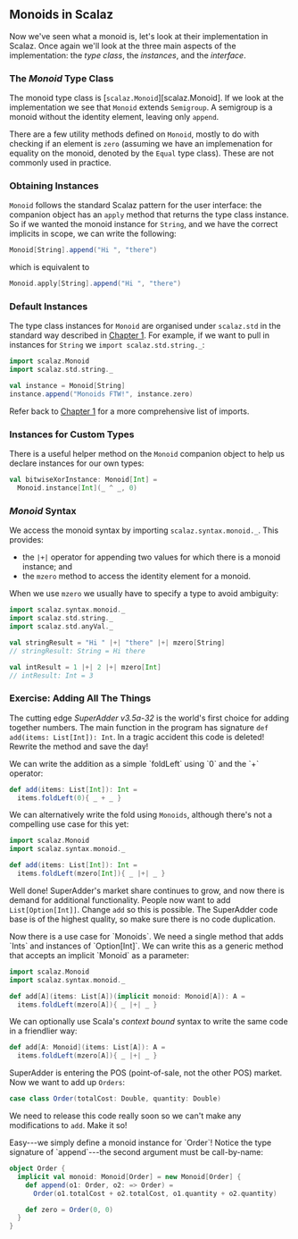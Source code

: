 ## Monoids in Scalaz

Now we've seen what a monoid is, let's look at their implementation in Scalaz. Once again we'll look at the three main aspects of the implementation: the *type class*, the *instances*, and the *interface*.

### The *Monoid* Type Class

The monoid type class is [`scalaz.Monoid`][scalaz.Monoid]. If we look at the implementation we see that `Monoid` extends `Semigroup`. A semigroup is a monoid without the identity element, leaving only `append`.

There are a few utility methods defined on `Monoid`, mostly to do with checking if an element is `zero` (assuming we have an implemenation for equality on the monoid, denoted by the `Equal` type class). These are not commonly used in practice.

### Obtaining Instances

`Monoid` follows the standard Scalaz pattern for the user interface: the companion object has an `apply` method that returns the type class instance. So if we wanted the monoid instance for `String`, and we have the correct implicits in scope, we can write the following:

~~~ scala
Monoid[String].append("Hi ", "there")
~~~

which is equivalent to

~~~ scala
Monoid.apply[String].append("Hi ", "there")
~~~

### Default Instances

The type class instances for `Monoid` are organised under `scalaz.std` in the standard way described in [Chapter 1](#importing-default-instances). For example, if we want to pull in instances for `String` we `import scalaz.std.string._`:

~~~ scala
import scalaz.Monoid
import scalaz.std.string._

val instance = Monoid[String]
instance.append("Monoids FTW!", instance.zero)
~~~

Refer back to [Chapter 1](#importing-default-instances) for a more comprehensive list of imports.

### Instances for Custom Types

There is a useful helper method on the `Monoid` companion object to help us declare instances for our own types:

~~~ scala
val bitwiseXorInstance: Monoid[Int] =
  Monoid.instance[Int](_ ^ _, 0)
~~~

### *Monoid* Syntax

We access the monoid syntax by importing `scalaz.syntax.monoid._`. This provides:

- the `|+|` operator for appending two values for which there is a monoid instance; and
- the `mzero` method to access the identity element for a monoid.

When we use `mzero` we usually have to specify a type to avoid ambiguity:

~~~ scala
import scalaz.syntax.monoid._
import scalaz.std.string._
import scalaz.std.anyVal._

val stringResult = "Hi " |+| "there" |+| mzero[String]
// stringResult: String = Hi there

val intResult = 1 |+| 2 |+| mzero[Int]
// intResult: Int = 3
~~~

### Exercise: Adding All The Things

The cutting edge *SuperAdder v3.5a-32* is the world's first choice for adding together numbers. The main function in the program has signature `def add(items: List[Int]): Int`. In a tragic accident this code is deleted! Rewrite the method and save the day!

<div class="solution">
We can write the addition as a simple `foldLeft` using `0` and the `+` operator:

~~~ scala
def add(items: List[Int]): Int =
  items.foldLeft(0){ _ + _ }
~~~

We can alternatively write the fold using `Monoids`, although there's not a compelling use case for this yet:

~~~ scala
import scalaz.Monoid
import scalaz.syntax.monoid._

def add(items: List[Int]): Int =
  items.foldLeft(mzero[Int]){ _ |+| _ }
~~~
</div>

Well done! SuperAdder's market share continues to grow, and now there is demand for additional functionality. People now want to add `List[Option[Int]]`. Change `add` so this is possible. The SuperAdder code base is of the highest quality, so make sure there is no code duplication.

<div class="solution">
Now there is a use case for `Monoids`. We need a single method that adds `Ints` and instances of `Option[Int]`. We can write this as a generic method that accepts an implicit `Monoid` as a parameter:

~~~ scala
import scalaz.Monoid
import scalaz.syntax.monoid._

def add[A](items: List[A])(implicit monoid: Monoid[A]): A =
  items.foldLeft(mzero[A]){ _ |+| _ }
~~~

We can optionally use Scala's *context bound* syntax to write the same code in a friendlier way:

~~~ scala
def add[A: Monoid](items: List[A]): A =
  items.foldLeft(mzero[A]){ _ |+| _ }
~~~
</div>

SuperAdder is entering the POS (point-of-sale, not the other POS) market. Now we want to add up `Orders`:

~~~ scala
case class Order(totalCost: Double, quantity: Double)
~~~

We need to release this code really soon so we can't make any modifications to `add`. Make it so!

<div class="solution">
Easy---we simply define a monoid instance for `Order`!
Notice the type signature of `append`---the second argument must be call-by-name:

~~~ scala
object Order {
  implicit val monoid: Monoid[Order] = new Monoid[Order] {
    def append(o1: Order, o2: => Order) =
      Order(o1.totalCost + o2.totalCost, o1.quantity + o2.quantity)

    def zero = Order(0, 0)
  }
}
~~~
</div>
